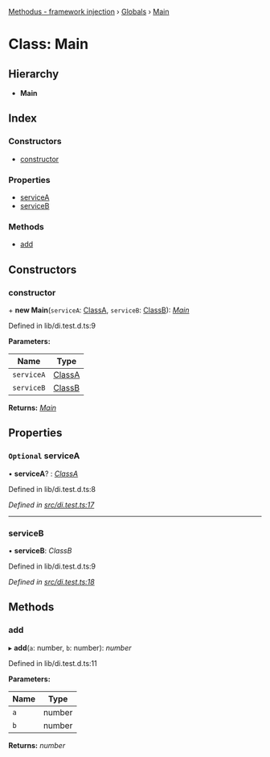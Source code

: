 [Methodus - framework injection](../README.md) › [Globals](../globals.md) › [Main](main.md)

# Class: Main

## Hierarchy

* **Main**

## Index

### Constructors

* [constructor](main.md#constructor)

### Properties

* [serviceA](main.md#optional-servicea)
* [serviceB](main.md#serviceb)

### Methods

* [add](main.md#add)

## Constructors

###  constructor

\+ **new Main**(`serviceA`: [ClassA](classa.md), `serviceB`: [ClassB](classb.md)): *[Main](main.md)*

Defined in lib/di.test.d.ts:9

**Parameters:**

Name | Type |
------ | ------ |
`serviceA` | [ClassA](classa.md) |
`serviceB` | [ClassB](classb.md) |

**Returns:** *[Main](main.md)*

## Properties

### `Optional` serviceA

• **serviceA**? : *[ClassA](classa.md)*

Defined in lib/di.test.d.ts:8

*Defined in [src/di.test.ts:17](https://github.com/nodulusteam/methodus.dev/blob/0650919/modules/framework/framework-injection/src/di.test.ts#L17)*

___

###  serviceB

• **serviceB**: *ClassB*

Defined in lib/di.test.d.ts:9

*Defined in [src/di.test.ts:18](https://github.com/nodulusteam/methodus.dev/blob/0650919/modules/framework/framework-injection/src/di.test.ts#L18)*

## Methods

###  add

▸ **add**(`a`: number, `b`: number): *number*

Defined in lib/di.test.d.ts:11

**Parameters:**

Name | Type |
------ | ------ |
`a` | number |
`b` | number |

**Returns:** *number*
